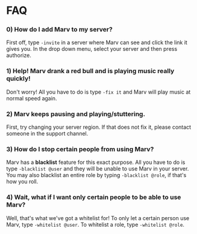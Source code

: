 # FAQ

### 0) How do I add Marv to my server?
First off, type `-invite` in a server where Marv can see and click the link it gives you. In the drop down menu, select your server and then press authorize.

### 1) Help! Marv drank a red bull and is playing music really quickly!
Don't worry! All you have to do is type `-fix it` and Marv will play music at normal speed again.

### 2) Marv keeps pausing and playing/stuttering.
First, try changing your server region. If that does not fix it, please contact someone in the support channel.

### 3) How do I stop certain people from using Marv?
Marv has a **blacklist** feature for this exact purpose. All you have to do is type `-blacklist @user` and they will be unable to use Marv in your server. You may also blacklist an entire role by typing `-blacklist @role`, if that's how you roll.

### 4) Wait, what if I want only certain people to be able to use Marv?
Well, that's what we've got a whitelist for! To only let a certain person use Marv, type `-whitelist @user`. To whitelist a role, type `-whitelist @role`.
